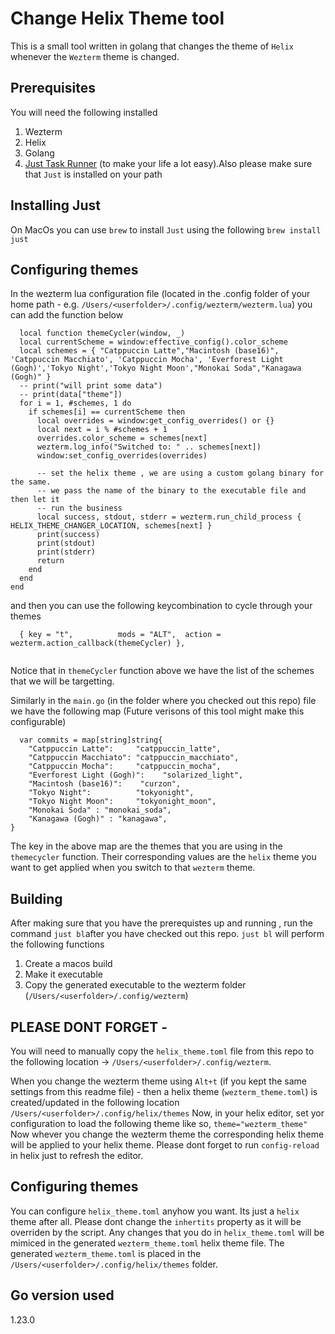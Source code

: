 # Change Helix Theme tool

This is a small tool written in golang that changes the theme of `Helix` whenever the `Wezterm` theme is changed. 

## Prerequisites 
You will need the following installed
1. Wezterm
2. Helix
3. Golang
4. [Just Task Runner](https://github.com/casey/just) (to make your life a lot easy).Also please make sure that `Just` is installed on your path 

## Installing Just
On MacOs you can use `brew` to install `Just` using the following 
```brew install just```

## Configuring themes 
In the wezterm lua configuration file (located in the .config folder of your home path - e.g. `/Users/<userfolder>/.config/wezterm/wezterm.lua`) you can add the function below 

```
  local function themeCycler(window, _)
  local currentScheme = window:effective_config().color_scheme
  local schemes = { "Catppuccin Latte","Macintosh (base16)", 'Catppuccin Macchiato', 'Catppuccin Mocha', 'Everforest Light (Gogh)','Tokyo Night','Tokyo Night Moon',"Monokai Soda","Kanagawa (Gogh)" }
  -- print("will print some data")
  -- print(data["theme"])
  for i = 1, #schemes, 1 do
    if schemes[i] == currentScheme then
      local overrides = window:get_config_overrides() or {}
      local next = i % #schemes + 1
      overrides.color_scheme = schemes[next]
      wezterm.log_info("Switched to: " .. schemes[next])
      window:set_config_overrides(overrides)

      -- set the helix theme , we are using a custom golang binary for the same. 
      -- we pass the name of the binary to the executable file and then let it 
      -- run the business 
      local success, stdout, stderr = wezterm.run_child_process { HELIX_THEME_CHANGER_LOCATION, schemes[next] }
      print(success)
      print(stdout)
      print(stderr)
      return
    end
  end
end
```

and then you can use the following keycombination to cycle through your themes 
```
  { key = "t",          mods = "ALT",  action = wezterm.action_callback(themeCycler) },
  
```

Notice that in `themeCycler` function above we have the list of the schemes that we will be targetting.  


Similarly in the `main.go` (in the folder where you checked out this repo) file we have the following map (Future verisons of this tool might make this configurable)

```
  var commits = map[string]string{
	"Catppuccin Latte":     "catppuccin_latte",
	"Catppuccin Macchiato": "catppuccin_macchiato",
	"Catppuccin Mocha":     "catppuccin_mocha",
	"Everforest Light (Gogh)":    "solarized_light",
	"Macintosh (base16)":    "curzon",
	"Tokyo Night":          "tokyonight",
	"Tokyo Night Moon":     "tokyonight_moon",
	"Monokai Soda" : "monokai_soda",
	"Kanagawa (Gogh)" : "kanagawa",
}

```

The key in the above map are the themes that you are using in the `themecycler` function. Their corresponding values are the `helix` theme you want to get applied when you switch to that `wezterm` theme.

## Building

After making sure that you have the prerequistes up and running , run the command `just bl`after you have checked out this repo.
`just bl` will perform the following functions 
1. Create a macos build
2. Make it executable
3. Copy the generated executable to the wezterm folder (`/Users/<userfolder>/.config/wezterm`)


## PLEASE DONT FORGET - 
You will need to manually copy the `helix_theme.toml` file from this repo to the following location → `/Users/<userfolder>/.config/wezterm`. 



When you change the wezterm theme using `Alt+t` (if you kept the same settings from this readme file) - then a helix theme (`wezterm_theme.toml`) is created/updated in the following location 
`/Users/<userfolder>/.config/helix/themes`
Now, in your helix editor, set yor configuration to load the following theme like so, 
`
  theme="wezterm_theme"
`
Now whever you change the wezterm theme the corresponding helix theme will be applied to your helix theme. Please dont forget to run `config-reload` in helix just to refresh the editor.

## Configuring themes
You can configure `helix_theme.toml` anyhow you want. Its just a `helix` theme after all. Please dont change the `inhertits` property as it will be overriden by the script. Any changes that you do in `helix_theme.toml` will be mimiced in the generated `wezterm_theme.toml` helix theme file. The generated `wezterm_theme.toml` is placed in the `/Users/<userfolder>/.config/helix/themes` folder.

## Go version used 
1.23.0
